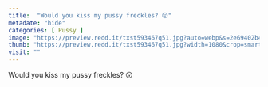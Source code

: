 ```yaml
---
title:  "Would you kiss my pussy freckles? 😚"
metadate: "hide"
categories: [ Pussy ]
image: "https://preview.redd.it/txst593467q51.jpg?auto=webp&s=2e69402b4fbf8cdb322a9f66a326b20adafda12d"
thumb: "https://preview.redd.it/txst593467q51.jpg?width=1080&crop=smart&auto=webp&s=0cc2b2d7bc16cab0e670321ce85a920372344958"
visit: ""
---
```

Would you kiss my pussy freckles? 😚
